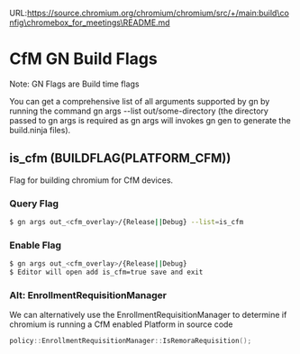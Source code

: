URL:https://source.chromium.org/chromium/chromium/src/+/main:build\config\chromebox_for_meetings\README.md
# CfM GN Build Flags

Note: GN Flags are Build time flags

You can get a comprehensive list of all arguments supported by gn by running the
command gn args --list out/some-directory (the directory passed to gn args is
required as gn args will invokes gn gen to generate the build.ninja files).

## is_cfm (BUILDFLAG(PLATFORM_CFM))

Flag for building chromium for CfM devices.

### Query Flag
```bash
$ gn args out_<cfm_overlay>/{Release||Debug} --list=is_cfm
```

### Enable Flag
```bash
$ gn args out_<cfm_overlay>/{Release||Debug}
$ Editor will open add is_cfm=true save and exit
```

### Alt: EnrollmentRequisitionManager

We can alternatively use the EnrollmentRequisitionManager to determine if
chromium is running a CfM enabled Platform in source code

```cpp
policy::EnrollmentRequisitionManager::IsRemoraRequisition();
```
